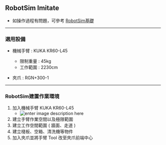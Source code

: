 ## RobotSim Imitate

- 如操作過程有問題，可參考 [RobotSim基礎](https://yazelin.github.io/usc2019-RobotSim/zh-tw/1RobotSimBasic.html)

---
### 選用設備

- 機械手臂 : KUKA KR60-L45
	- 限制重量 : 45kg
	- 工作範圍 : 2230cm
	
- 夾爪 : RGN+300-1

---
### RobotSim建置作業環境

1. 加入機械手臂 KUKA KR60-L45
	- ![enter image description here](https://raw.githubusercontent.com/YangPeiYuan/RobotSim_Simulate/master/image/RobotSim_Import_Model.png)
2. 建立手臂作業空間以及極限範圍
3. 建立工作空間範圍 ( 牆面、走道 )
4. 建立棧板、空箱、清洗機等物件
5. 加入夾爪並將手臂 Tool 改至夾爪前端中心
<!--stackedit_data:
eyJoaXN0b3J5IjpbLTE0MDE4MzgwMjQsMTQzODI0NTcxMywxND
c3Mzc0OTY4LC02OTczNzMwODQsLTE0NjE1MTcyMzcsMTg3NjE4
NTkwNCw1ODQ3NzI1NTMsNTg4NDk3NzQzLC0xNjc5OTQ3MzI2LD
MwMDY3ODg1MywyODQ4ODU0MTQsLTEwOTQzNjExNzYsLTE3NTc5
MzQ5OTUsNzQ1OTk4MDU1LDExMDU5NzQ4XX0=
-->